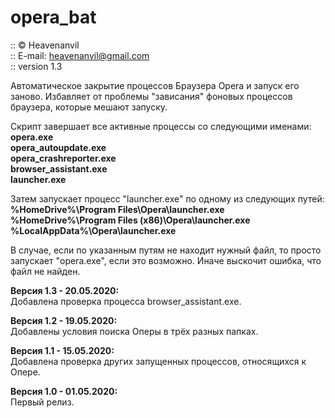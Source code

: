# opera_bat
:: © Heavenanvil<br>
:: E-mail: heavenanvil@gmail.com<br>
:: version 1.3

Автоматическое закрытие процессов Браузера Opera и запуск его заново.
Избавляет от проблемы "зависания" фоновых процессов браузера, которые мешают запуску.

Скрипт завершает все активные процессы со следующими именами:<br>
<b>opera.exe</b><br>
<b>opera_autoupdate.exe</b><br>
<b>opera_crashreporter.exe</b><br>
<b>browser_assistant.exe</b><br>
<b>launcher.exe</b><br>

Затем запускает процесс "launcher.exe" по одному из следующих путей:<br>
<b>%HomeDrive%\Program Files\Opera\launcher.exe</b><br>
<b>%HomeDrive%\Program Files (x86)\Opera\launcher.exe</b><br>
<b>%LocalAppData%\Opera\launcher.exe</b><br>

В случае, если по указанным путям не находит нужный файл, то просто запускает "opera.exe", если это возможно.
Иначе выскочит ошибка, что файл не найден.

<b>Версия 1.3 - 20.05.2020:</b><br>
Добавлена проверка процесса browser_assistant.exe.

<b>Версия 1.2 - 19.05.2020:</b><br>
Добавлены условия поиска Оперы в трёх разных папках.

<b>Версия 1.1 - 15.05.2020:</b><br>
Добавлена проверка других запущенных процессов, относящихся к Опере.

<b>Версия 1.0 - 01.05.2020:</b><br>
Первый релиз.
